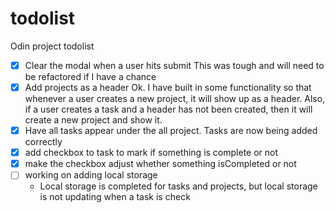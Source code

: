 # todolist
Odin project todolist

- [x] Clear the modal when a user hits submit
This was tough and will need to be refactored if I have a chance
- [x] Add projects as a header
Ok. I have built in some functionality so that whenever a user creates a new project, it will show up as a header.  Also, if a user creates a task and a header has not been created, then it will create a new project and show it.
- [x] Have all tasks appear under the all project.
Tasks are now being added correctly
- [x] add checkbox to task to mark if something is complete or not
- [x] make the checkbox adjust whether something isCompleted or not
- [ ] working on adding local storage
    - Local storage is completed for tasks and projects, but local storage is not updating when a task is check